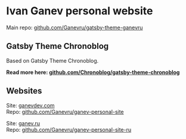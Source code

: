 # Ivan Ganev personal website

Main repo: [github.com/Ganevru/gatsby-theme-ganevru](https://github.com/Ganevru/gatsby-theme-ganevru)

## Gatsby Theme Chronoblog

Based on Gatsby Theme Chronoblog.

**Read more here: [github.com/Chronoblog/gatsby-theme-chronoblog](https://github.com/Chronoblog/gatsby-theme-chronoblog)**

## Websites

Site: [ganevdev.com](https://www.ganevdev.com/)  
Repo: [github.com/Ganevru/ganev-personal-site](https://github.com/Ganevru/ganev-personal-site)

Site: [ganev.ru](https://www.ganev.ru/)  
Repo: [github.com/Ganevru/ganev-personal-site-ru](https://github.com/Ganevru/ganev-personal-site-ru)
